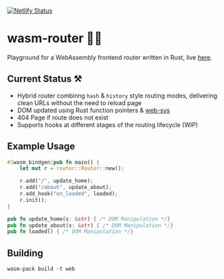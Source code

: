 [![Netlify Status](https://api.netlify.com/api/v1/badges/4b512164-5c8f-4739-8dc6-6a4e4deb0395/deploy-status)](https://app.netlify.com/sites/wasm-router-poc/deploys)
# wasm-router 🦀🚀

Playground for a WebAssembly frontend router written in Rust, live [here](https://wasm-router.netlify.app/).

## Current Status ⚒

- Hybrid router combinng `hash` & `history` style routing modes, delivering clean URLs without the need to reload page
- DOM updated using Rust function pointers & [web-sys](https://crates.io/crates/web-sys)
- 404 Page if route does not exist
- Supports hooks at different stages of the routing lifecycle (WIP)

## Example Usage
```rust
#[wasm_bindgen]pub fn main() {
    let mut r = router::Router::new();

    r.add("/", update_home);
    r.add("/about", update_about);
    r.add_hook("on_loaded", loaded);
    r.init();
}

pub fn update_home(s: &str) { /* DOM Manipulation */}
pub fn update_about(s: &str) { /* DOM Manipulation */}
pub fn loaded() { /* DOM Manipulation */}

```

## Building
```
wasm-pack build -t web
```
